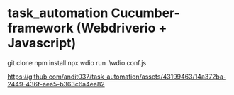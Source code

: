 # task_automation Cucumber-framework (Webdriverio + Javascript)
git clone
npm install
npx wdio run .\wdio.conf.js




https://github.com/andit037/task_automation/assets/43199463/14a372ba-2449-436f-aea5-b363c6a4ea82


